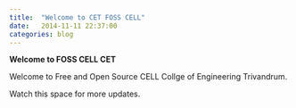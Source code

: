 ```yaml
---
title:  "Welcome to CET FOSS CELL"
date:   2014-11-11 22:37:00
categories: blog
---
```


**Welcome to FOSS CELL CET**

Welcome to Free and Open Source CELL Collge of Engineering Trivandrum.

Watch this space for more updates.

